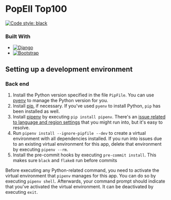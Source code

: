 # PopEll Top100
[![Code style: black](https://img.shields.io/badge/code%20style-black-000000.svg)](https://github.com/psf/black)



### Built With

* [![Django][Django]][Django-url]
* [![Bootstrap][Bootstrap.com]][Bootstrap-url]


## Setting up a development environment

### Back end

1. Install the Python version specified in the file `PipFile`.
You can use [pyenv](https://github.com/pyenv/pyenv) to manage the Python version for you.
2. Install [pip](https://pypi.org/project/pip/), if necessary.
  If you've used `pyenv` to install Python, `pip` has been installed as well.
3. Install [pipenv](https://pipenv.readthedocs.io/) by executing `pip install pipenv`.
  There's an [issue related to language and region settings](https://github.com/kennethreitz/pipenv/issues/538) that you might run into, but it's easy to resolve.
4. Run `pipenv install --ignore-pipfile --dev` to create a virtual environment with all dependencies installed.
  If you run into issues due to an existing virtual environment for this app, delete that environment by executing `pipenv --rm`.
5. Install the pre-commit hooks by executing `pre-commit install`. This makes sure `black` and `flake8` run before commits

Before executing any Python-related command, you need to activate the virtual environment that `pipenv` manages for this app.
You can do so by executing `pipenv shell`.
Afterwards, your command prompt should indicate that you've activated the virtual environment.
It can be deactivated by executing `exit`.


<!-- MARKDOWN LINKS & IMAGES -->
<!-- https://www.markdownguide.org/basic-syntax/#reference-style-links -->
[Django]: https://img.shields.io/badge/Django-0C4B33?style=for-the-badge&logo=django&logoColor=white
[Django-url]: https://www.djangoproject.com/
[Bootstrap.com]: https://img.shields.io/badge/Bootstrap-563D7C?style=for-the-badge&logo=bootstrap&logoColor=white
[Bootstrap-url]: https://getbootstrap.com